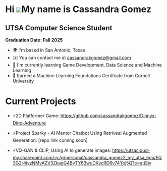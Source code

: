 Hi ![](https://user-images.githubusercontent.com/18350557/176309783-0785949b-9127-417c-8b55-ab5a4333674e.gif)My name is Cassandra Gomez
=======================================================================================================================================

UTSA Computer Science Student
-----------------------------

**Graduation Date: Fall 2025**

*   🌍  I'm based in San Antonio, Texas
*   ✉️  You can contact me at [cassandrakgomez@gmail.com](mailto:cassandrakgomez@gmail.com)
*   🧠  I'm currently learning Game Development, Data Science and Machine Learning
*   📜  Earned a Machine Learning Foundations Certifcate from Cornell University

  # Current Projects
*  ⚡2D Platformer Game: https://github.com/cassandrakgomez/Dinnys-Dino-Adventure
  
*  ⚡Project Sparky - AI Mentor Chatbot Using Retriveal Augmented Generation: [repo link coming soon]

*  ⚡VQ-GAN & CLIP, Using AI to generate images: https://utsacloud-my.sharepoint.com/:p:/g/personal/cassandra_gomez2_my_utsa_edu/EQ3G2r4iyzNMvAZV3ZkagG4BvTY63wuDXycRD6v74Yoj5Q?e=atjSiv
  


                    
               
